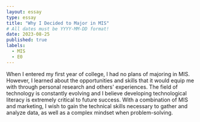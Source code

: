 ```yaml
---
layout: essay
type: essay
title: "Why I Decided to Major in MIS"
# All dates must be YYYY-MM-DD format!
date: 2023-08-25
published: true
labels:
  - MIS
  - E0
---
```


When I entered my first year of college, I had no plans of majoring in MIS. However, I learned about the opportunities and skills that it would equip me with through personal research and others' experiences. The field of technology is constantly evolving and I believe developing technological literacy is extremely critical to future success. With a combination of MIS and marketing, I wish to gain the technical skills necessary to gather and analyze data, as well as a complex mindset when problem-solving.
